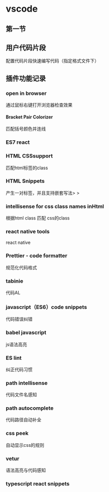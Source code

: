 # vscode

## 第一节

## 用户代码片段

配置代码片段快速编写代码（指定格式文件下）

## 插件功能记录

### open in browser

通过鼠标右键打开浏览器检查效果

#### Bracket Pair Colorizer

匹配括号颜色并连线

### ES7 react

### HTML CSSsupport

匹配html标签的class

### HTML Snippets

产生一对标签，并且支持嵌套写法>   >

### intellisense for css class names inHtml

根据html class 匹配 css的class

### react native tools

react native

### Prettier - code formatter

规范化代码格式

### tabinie

代码AL

### javascript（ES6）code snippets

代码错误纠错

### babel javascript

js语法高亮

### ES lint

纠正代码习惯

### path intellisense

代码文件名感知

### path  autocomplete

代码路径自动补全

### css peek

自动显示css的规则

### vetur

语法高亮与代码感知

### typescript react snippets
